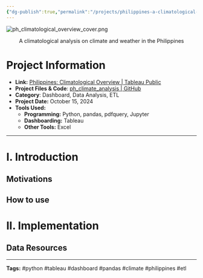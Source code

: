 ```yaml
---
{"dg-publish":true,"permalink":"/projects/philippines-a-climatological-overview/"}
---
```


![ph_climatological_overview_cover.png](/img/user/Resources/ph_climatological_overview_cover.png)
<center>A climatological analysis on climate and weather in the Philippines</center>

# Project Information

 - **Link:** [Philippines: Climatological Overview | Tableau Public](https://public.tableau.com/app/profile/john.paul.panonce/viz/PhilippineClimate/OVERVIEW)
 - **Project Files & Code**: [ph_climate_analysis | GitHub]([jp-panonce/ph_climate_analysis](https://github.com/jp-panonce/ph_climate_analysis))
 - **Category**: Dashboard, Data Analysis, ETL
 - **Project Date:** October 15, 2024
 - **Tools Used:**
	 - **Programming:** Python, pandas, pdfquery, Jupyter
	 - **Dashboarding:** Tableau
	 - **Other Tools:** Excel

---
# I. Introduction

## Motivations

## How to use



# II. Implementation

## Data Resources






---
**Tags:**
#python #tableau #dashboard #pandas #climate #philippines #etl 